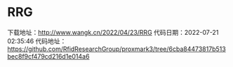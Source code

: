 # RRG
下载地址：http://www.wangk.cn/2022/04/23/RRG
代码日期：2022-07-21 02:35:46
代码地址：https://github.com/RfidResearchGroup/proxmark3/tree/6cba84473817b513bec8f9cf479cd216d1e014a6
